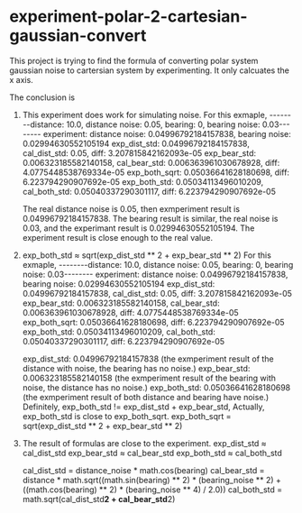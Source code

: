 # experiment-polar-2-cartesian-gaussian-convert


This project is trying to find the formula of converting polar system gaussian noise to cartersian system by experimenting. It only calcuates the x axis.


The conclusion is 
1. This experiment does work for simulating noise. 
   For this exmaple,
    --------distance: 10.0, distance noise: 0.05, bearing: 0, bearing noise: 0.03--------
    experiment: distance noise: 0.04996792184157838, bearing noise: 0.02994630552105194
    exp_dist_std: 0.04996792184157838, cal_dist_std: 0.05, diff: 3.207815842162093e-05
    exp_bear_std: 0.006323185582140158, cal_bear_std: 0.006363961030678928, diff: 4.0775448538769334e-05
    exp_both_sqrt: 0.05036641628180698, diff: 6.223794290907692e-05
    exp_both_std: 0.05034113496010209, cal_both_std: 0.05040337290301117, diff: 6.223794290907692e-05
   
   The real distance noise is 0.05, then exmperiment result is 0.04996792184157838. 
   The bearing result is similar, the real noise is 0.03, and the experimant result is 0.02994630552105194. 
   The experiment result is close enough to the real value.
   
2. exp_both_std ≈ sqrt(exp_dist_std ** 2 + exp_bear_std ** 2)
   For this exmaple,
    --------distance: 10.0, distance noise: 0.05, bearing: 0, bearing noise: 0.03--------
    experiment: distance noise: 0.04996792184157838, bearing noise: 0.02994630552105194
    exp_dist_std: 0.04996792184157838, cal_dist_std: 0.05, diff: 3.207815842162093e-05
    exp_bear_std: 0.006323185582140158, cal_bear_std: 0.006363961030678928, diff: 4.0775448538769334e-05
    exp_both_sqrt: 0.05036641628180698, diff: 6.223794290907692e-05
    exp_both_std: 0.05034113496010209, cal_both_std: 0.05040337290301117, diff: 6.223794290907692e-05
    
    exp_dist_std: 0.04996792184157838 (the exmperiment result of the distance with noise, the bearing has no noise.)
    exp_bear_std: 0.006323185582140158 (the exmperiment result of the bearing with noise, the distance has no noise.)
    exp_both_std: 0.05036641628180698 (the exmperiment result of both distance and bearing have noise.)
    Definitely, 
        exp_both_std != exp_dist_std + exp_bear_std, 
    Actually, exp_both_std is close to exp_both_sqrt.
       exp_both_sqrt = sqrt(exp_dist_std ** 2 + exp_bear_std ** 2)
    
3. The result of formulas are close to the experiment.
   exp_dist_std ≈ cal_dist_std
   exp_bear_std ≈ cal_bear_std
   exp_both_std ≈ cal_both_std
   
   cal_dist_std = distance_noise * math.cos(bearing)
   cal_bear_std = distance * math.sqrt((math.sin(bearing) ** 2)  * (bearing_noise ** 2) + ((math.cos(bearing) ** 2) * (bearing_noise ** 4) / 2.0))
   cal_both_std = math.sqrt(cal_dist_std**2 + cal_bear_std**2)

   
    
    
